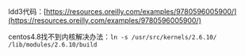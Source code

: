 ldd3代码：[https://resources.oreilly.com/examples/9780596005900/](https://resources.oreilly.com/examples/9780596005900/)

centos4.8找不到内核解决办法：`ln -s /usr/src/kernels/2.6.10/ /lib/modules/2.6.10/build`

